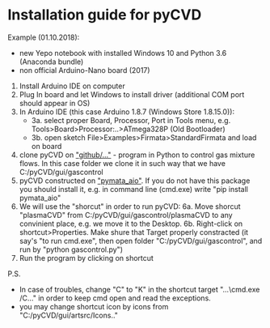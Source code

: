 Installation guide for pyCVD
============================
Example (01.10.2018):
- new Yepo notebook with installed Windows 10 and Python 3.6 (Anaconda bundle)
- non official Arduino-Nano board (2017)

1. Install Arduino IDE on computer
2. Plug In board and let Windows to install driver (additional COM port should appear in OS)
3. In Arduino IDE (this case Arduino 1.8.7 (Windows Store 1.8.15.0)):
	- 3a. select proper Board, Processor, Port in Tools menu, e.g. Tools>Board>Processor:..>ATmega328P (Old Bootloader)
	- 3b. open sketch File>Examples>Firmata>StandardFirmata and load on board
4. clone pyCVD on ["github/..."](https://github.com/IRebri/pyCVD.git) - program in Python to control gas mixture flows. In this case folder we clone it in such way that we have C:/pyCVD/gui/gascontrol
5. pyCVD constructed on ["pymata_aio"](https://github.com/MrYsLab/pymata-aio). If you do not have this package you should install it, e.g. in command line (cmd.exe) write "pip install pymata_aio"
6. We will use the "shorcut" in order to run pyCVD:
6a. Move shorcut "plasmaCVD"  from C:/pyCVD/gui/gascontrol/plasmaCVD to any convinient place, e.g. we move it to the Desktop.
6b. Right-click on shortcut>Properties. Make shure that Target properly constracted (it say's "to run cmd.exe", then open folder "C:/pyCVD/gui/gascontrol", and run by "python gascontrol.py")
7. Run the program by clicking on shortcut

P.S.
- In case of troubles, change "C" to "K" in the shortcut target "...\cmd.exe /C..." in order to keep cmd open and read the exceptions.
- you may change shortcut icon by icons from "C:/pyCVD/gui/artsrc/Icons.."

